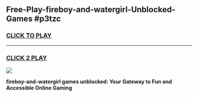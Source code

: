 
## Free-Play-fireboy-and-watergirl-Unblocked-Games #p3tzc
<h3>
<a href="https://news.freeplayer.one?title=fireboy-and-watergirl&ref=8M">CLICK TO PLAY</a></h3>
<hr>

<h3>
<a href="https://news.freeplayer.one?title=fireboy-and-watergirl&ref=8M">CLICK 2 PLAY</a>
  
</h3>

<a href="https://news.freeplayer.one?title=fireboy-and-watergirl&ref=8M"><img src="https://clearcache.store/games.png"></a>


**fireboy-and-watergirl games unblocked: Your Gateway to Fun and Accessible Online Gaming**

